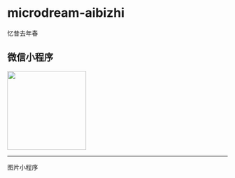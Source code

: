 # microdream-aibizhi
忆昔去年春

## 微信小程序
<img src="https://www.liuyanggang.com/bbs/wp-content/uploads/2020/07/gh_d50baf5ef392_860.jpg" width="180px" height="180px">

----

图片小程序
